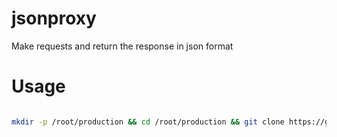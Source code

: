 # jsonproxy

Make requests and return the response in json format

# Usage

```bash

mkdir -p /root/production && cd /root/production && git clone https://github.com/csymapp/jsonproxy.git && cd jsonproxy && npm install && ./install.sh

```